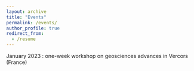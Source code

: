 ```yaml
---
layout: archive
title: "Events"
permalink: /events/
author_profile: true
redirect_from:
  - /resume
---
```


January 2023 : one-week workshop on geosciences advances in Vercors (France)
